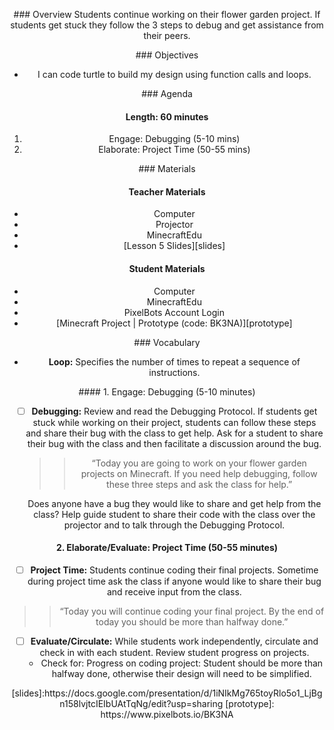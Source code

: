 <header title='Project Time' subtitle='Flower Garden: Lesson 5'/>

<notable>

<iconp src='/icons/activity.png'>### Overview</iconp>
Students continue working on their flower garden project. If students get stuck they follow the 3 steps to debug and get assistance from their peers.


<iconp src='/icons/objectives.png'>### Objectives</iconp>
- I can code turtle to build my design using function calls and loops.

<iconp src='/icons/agenda.png'>### Agenda</iconp>

#### Length: 60 minutes

1. Engage: Debugging (5-10 mins)
1. Elaborate: Project Time (50-55 mins)



<note>

<iconp src='/icons/materials.png'>### Materials</iconp>

#### Teacher Materials
- Computer
- Projector
- MinecraftEdu
- [Lesson 5 Slides][slides]


#### Student Materials
- Computer
- MinecraftEdu
- PixelBots Account Login
- [Minecraft Project | Prototype (code: BK3NA)][prototype]



<iconp src='/icons/vocab.png'>### Vocabulary</iconp>
- **Loop:** Specifies the number of times to repeat a sequence of instructions.

</note>
<pagebreak/>
#### 1. Engage: Debugging (5-10 minutes)

- [ ] **Debugging:** Review and read the Debugging Protocol. If students get stuck while working on their project, students can follow these steps and share their bug with the class to get help. Ask for a student to share their bug with the class and then facilitate a discussion around the bug.
  >>“Today you are going to work on your flower garden projects on Minecraft. If you need help debugging, follow these three steps and ask the class for help.”

  <iconp type='question'>Does anyone have a bug they would like to share and get help from the class?</iconp>
  <iconp type='answer'>Help guide student to share their code with the class over the projector and to talk through the Debugging Protocol.</iconp>

#### 2. Elaborate/Evaluate: Project Time (50-55 minutes)

- [ ] **Project Time:** Students continue coding their final projects. Sometime during project time ask the class if anyone would like to share their bug and receive input from the class.
 >>“Today you will continue coding your final project. By the end of today you should be more than halfway done.”



- [ ] **Evaluate/Circulate:** While students work independently, circulate and check in with each student. Review student progress on projects.
  - Check for: Progress on coding project: Student should be more than halfway done, otherwise their design will need to be simplified.






</notable>
[slides]:https://docs.google.com/presentation/d/1iNIkMg765toyRlo5o1_LjBgn158lvjtcIEIbUAtTqNg/edit?usp=sharing
[prototype]: https://www.pixelbots.io/BK3NA
